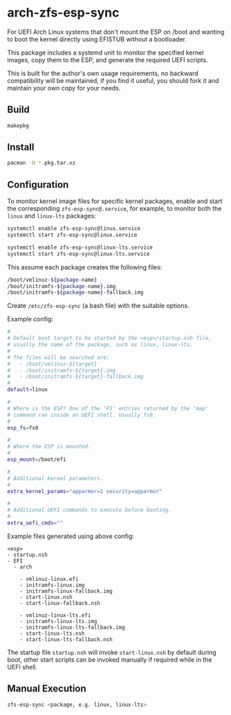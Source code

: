 # arch-zfs-esp-sync

For UEFI Arch Linux systems that don't mount the ESP on /boot and wanting to
boot the kernel directly using EFISTUB without a bootloader.

This package includes a systemd unit to monitor the specified kernel
images, copy them to the ESP, and generate the required UEFI scripts.

This is built for the author's own usage requirements, no backward
compatibility will be maintained, if you find it useful, you should fork it
and maintain your own copy for your needs.

## Build

```bash
makepkg
```

## Install

```bash
pacman -U *.pkg.tar.xz
```

## Configuration

To monitor kernel image files for specific kernel packages, enable and
start the corresponding `zfs-esp-sync@.service`, for example, to monitor
both the `linux` and `linux-lts` packages:

```bash
systemctl enable zfs-esp-sync@linux.service
systemctl start zfs-esp-sync@linux.service

systemctl enable zfs-esp-sync@linux-lts.service
systemctl start zfs-esp-sync@linux-lts.service
```

This assume each package creates the following files:

```bash
/boot/vmlinuz-${package-name}
/boot/initramfs-${package-name}.img
/boot/initramfs-${package-name}-fallback.img
```

Create `/etc/zfs-esp-sync` (a bash file) with the suitable options.

Example config:

```bash
#
# Default boot target to be started by the <esp>/startup.nsh file,
# usually the name of the package, such as linux, linux-lts.
#
# The files will be searched are:
#   - /boot/vmlinuz-${target}
#   - /boot/initramfs-${target}.img
#   - /boot/initramfs-${target}-fallback.img
#
default=linux

#
# Where is the ESP? One of the 'FS' entries returned by the 'map'
# command ran inside an UEFI shell. Usually fs0.
#
esp_fs=fs0

#
# Where the ESP is mounted.
#
esp_mount=/boot/efi

#
# Additional kernel parameters.
#
extra_kernel_params="apparmor=1 security=apparmor"

#
# Additional UEFI commands to execute before booting.
#
extra_uefi_cmds=""
```

Example files generated using above config:

```
<esp>
- startup.nsh
- EFI
  - arch
  
    - vmlinuz-linux.efi
    - initramfs-linux.img
    - initramfs-linux-fallback.img
    - start-linux.nsh
    - start-linux-fallback.nsh

    - vmlinuz-linux-lts.efi
    - initramfs-linux-lts.img
    - initramfs-linux-lts-fallback.img
    - start-linux-lts.nsh
    - start-linux-lts-fallback.nsh

```

The startup file `startup.nsh` will invoke `start-linux.nsh` by default during
boot, other start scripts can be invoked manually if required while in the UEFI
shell.

## Manual Execution

```bash
zfs-esp-sync <package, e.g. linux, linux-lts>
```
